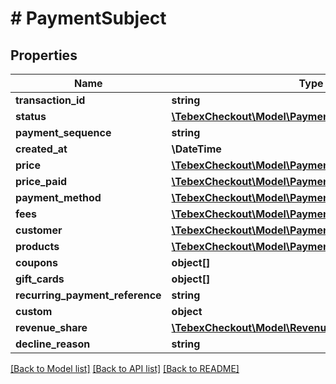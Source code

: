 # # PaymentSubject

## Properties

Name | Type | Description | Notes
------------ | ------------- | ------------- | -------------
**transaction_id** | **string** |  | [optional]
**status** | [**\TebexCheckout\Model\PaymentStatus**](PaymentStatus.md) |  | [optional]
**payment_sequence** | **string** |  | [optional]
**created_at** | **\DateTime** |  | [optional]
**price** | [**\TebexCheckout\Model\PaymentSubjectPrice**](PaymentSubjectPrice.md) |  | [optional]
**price_paid** | [**\TebexCheckout\Model\PaymentSubjectPrice**](PaymentSubjectPrice.md) |  | [optional]
**payment_method** | [**\TebexCheckout\Model\PaymentSubjectPaymentMethod**](PaymentSubjectPaymentMethod.md) |  | [optional]
**fees** | [**\TebexCheckout\Model\PaymentSubjectFees**](PaymentSubjectFees.md) |  | [optional]
**customer** | [**\TebexCheckout\Model\PaymentSubjectCustomer**](PaymentSubjectCustomer.md) |  | [optional]
**products** | [**\TebexCheckout\Model\PaymentSubjectProductsInner[]**](PaymentSubjectProductsInner.md) |  | [optional]
**coupons** | **object[]** |  | [optional]
**gift_cards** | **object[]** |  | [optional]
**recurring_payment_reference** | **string** |  | [optional]
**custom** | **object** |  | [optional]
**revenue_share** | [**\TebexCheckout\Model\RevenueShare[]**](RevenueShare.md) |  | [optional]
**decline_reason** | **string** |  | [optional]

[[Back to Model list]](../../README.md#models) [[Back to API list]](../../README.md#endpoints) [[Back to README]](../../README.md)
